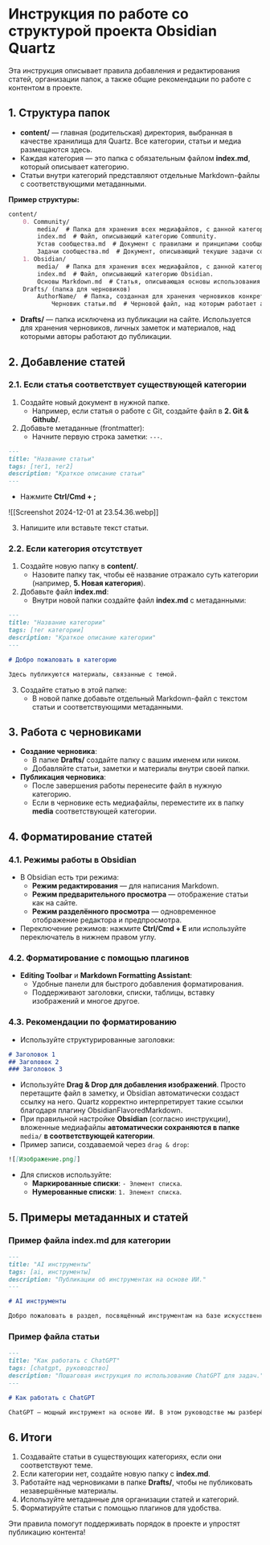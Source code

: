 # Инструкция по работе со структурой проекта Obsidian Quartz

Эта инструкция описывает правила добавления и редактирования статей, организации папок, а также общие рекомендации по работе с контентом в проекте.

## 1. Структура папок

- **content/** — главная (родительская) директория, выбранная в качестве хранилища для Quartz. Все категории, статьи и медиа размещаются здесь.
- Каждая категория — это папка с обязательным файлом **index.md**, который описывает категорию.
- Статьи внутри категорий представляют отдельные Markdown-файлы с соответствующими метаданными.

**Пример структуры:**

```markdown
content/
    0. Community/
        media/  # Папка для хранения всех медиафайлов, с данной категорией.
        index.md  # Файл, описывающий категорию Community.
        Устав сообщества.md  # Документ с правилами и принципами сообщества.
        Задачи сообщества.md  # Документ, описывающий текущие задачи сообщества.
    1. Obsidian/
        media/  # Папка для хранения всех медиафайлов, с данной категорией.
        index.md  # Файл, описывающий категорию Obsidian.
        Основы Markdown.md  # Статья, описывающая основы использования Markdown.
    Drafts/ (папка для черновиков)
        AuthorName/  # Папка, созданная для хранения черновиков конкретного автора.
            Черновик статьи.md  # Черновой файл, над которым работает автор, прежде чем перенести его в основную категорию.
```

- **Drafts/** — папка исключена из публикации на сайте. Используется для хранения черновиков, личных заметок и материалов, над которыми авторы работают до публикации.

## 2. Добавление статей

### 2.1. Если статья соответствует существующей категории

1. Создайте новый документ в нужной папке.
   - Например, если статья о работе с Git, создайте файл в **2. Git & Github/**.
2. Добавьте метаданные (frontmatter):
   - Начните первую строка заметки: `---`.

```markdown
---
title: "Название статьи"
tags: [тег1, тег2]
description: "Краткое описание статьи"
---
```

   - Нажмите **Ctrl/Cmd + ;** 

![[Screenshot 2024-12-01 at 23.54.36.webp]]

3. Напишите или вставьте текст статьи.

### 2.2. Если категория отсутствует

1. Создайте новую папку в **content/**.
   - Назовите папку так, чтобы её название отражало суть категории (например, **5. Новая категория**).
2. Добавьте файл **index.md**:
   - Внутри новой папки создайте файл **index.md** с метаданными:

```markdown
---
title: "Название категории"
tags: [тег категории]
description: "Краткое описание категории"
---

# Добро пожаловать в категорию

Здесь публикуются материалы, связанные с темой.
```

3. Создайте статью в этой папке:
   - В новой папке добавьте отдельный Markdown-файл с текстом статьи и соответствующими метаданными.

## 3. Работа с черновиками

- **Создание черновика**:
  - В папке **Drafts/** создайте папку с вашим именем или ником.
  - Добавляйте статьи, заметки и материалы внутри своей папки.
- **Публикация черновика**:
  - После завершения работы перенесите файл в нужную категорию.
  - Если в черновике есть медиафайлы, переместите их в папку **media** соответствующей категории.

## 4. Форматирование статей

### 4.1. Режимы работы в Obsidian

- В Obsidian есть три режима:
  - **Режим редактирования** — для написания Markdown.
  - **Режим предварительного просмотра** — отображение статьи как на сайте.
  - **Режим разделённого просмотра** — одновременное отображение редактора и предпросмотра.
- Переключение режимов: нажмите **Ctrl/Cmd + E** или используйте переключатель в нижнем правом углу.

### 4.2. Форматирование с помощью плагинов

- **Editing Toolbar** и **Markdown Formatting Assistant**:
  - Удобные панели для быстрого добавления форматирования.
  - Поддерживают заголовки, списки, таблицы, вставку изображений и многое другое.

### 4.3. Рекомендации по форматированию

- Используйте структурированные заголовки:

```markdown
# Заголовок 1
## Заголовок 2
### Заголовок 3
```

- Используйте **Drag & Drop для добавления изображений**. Просто перетащите файл в заметку, и Obsidian автоматически создаст ссылку на него. Quartz корректно интерпретирует такие ссылки благодаря плагину ObsidianFlavoredMarkdown.  
- При правильной настройке **Obsidian** (согласно инструкции), вложенные медиафайлы **автоматически сохраняются в папке** `media/` **в соответствующей категории**.  
- Пример записи, создаваемой через `drag & drop`:

```markdown
![[Изображение.png]]
```

- Для списков используйте:
  - **Маркированные списки**: `- Элемент списка`.
  - **Нумерованные списки**: `1. Элемент списка`.

## 5. Примеры метаданных и статей

### Пример файла index.md для категории

```markdown
---
title: "AI инструменты"
tags: [ai, инструменты]
description: "Публикации об инструментах на основе ИИ."
---

# AI инструменты

Добро пожаловать в раздел, посвящённый инструментам на базе искусственного интеллекта.
```

### Пример файла статьи

```markdown
---
title: "Как работать с ChatGPT"
tags: [chatgpt, руководство]
description: "Пошаговая инструкция по использованию ChatGPT для задач."
---

# Как работать с ChatGPT

ChatGPT — мощный инструмент на основе ИИ. В этом руководстве мы разберём, как его использовать.
```

## 6. Итоги

1. Создавайте статьи в существующих категориях, если они соответствуют теме.
2. Если категории нет, создайте новую папку с **index.md**.
3. Работайте над черновиками в папке **Drafts/**, чтобы не публиковать незавершённые материалы.
4. Используйте метаданные для организации статей и категорий.
5. Форматируйте статьи с помощью плагинов для удобства.

Эти правила помогут поддерживать порядок в проекте и упростят публикацию контента!


